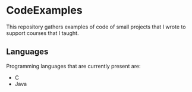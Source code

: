 # CodeExamples

This repository gathers examples of code of small projects
that I wrote to support courses that I taught.

## Languages

Programming languages that are currently present are:

- C
- Java